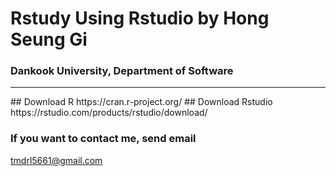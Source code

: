# Rstudy Using Rstudio by Hong Seung Gi
### Dankook University, Department of Software
<hr/>
## Download R
https://cran.r-project.org/
## Download Rstudio
https://rstudio.com/products/rstudio/download/

### If you want to contact me, send email
tmdrl5661@gmail.com
